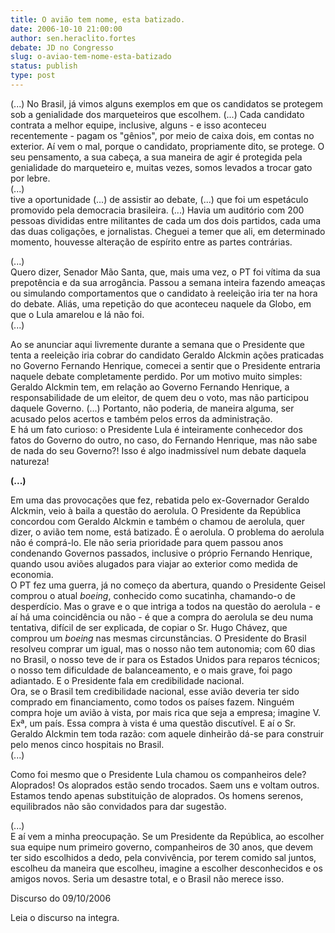 ```yaml
---
title: O avião tem nome, esta batizado.
date: 2006-10-10 21:00:00
author: sen.heraclito.fortes
debate: JD no Congresso
slug: o-aviao-tem-nome-esta-batizado
status: publish 
type: post
---
```


(...)
No Brasil, já vimos alguns exemplos em que os candidatos se protegem sob a genialidade dos marqueteiros que escolhem. (...) Cada candidato contrata a melhor equipe, inclusive, alguns - e isso aconteceu recentemente - pagam os "gênios", por meio de caixa dois, em contas no exterior. Aí vem o mal, porque o candidato, propriamente dito, se protege. O seu pensamento, a sua cabeça, a sua maneira de agir é protegida pela genialidade do marqueteiro e, muitas vezes, somos levados a trocar gato por lebre.   
(...)   
tive a oportunidade (...) de assistir ao debate, (...) que foi um espetáculo promovido pela democracia brasileira. (...) Havia um auditório com 200 pessoas divididas entre militantes de cada um dos dois partidos, cada uma das duas coligações, e jornalistas. Cheguei a temer que ali, em determinado momento, houvesse alteração de espírito entre as partes contrárias.  


(...)  
Quero dizer, Senador Mão Santa, que, mais uma vez, o PT foi vítima da sua prepotência e da sua arrogância. Passou a semana inteira fazendo ameaças ou simulando comportamentos que o candidato à reeleição iria ter na hora do debate. Aliás, uma repetição do que aconteceu naquele da Globo, em que o Lula amarelou e lá não foi.   
(...)


Ao se anunciar aqui livremente durante a semana que o Presidente que tenta a reeleição iria cobrar do candidato Geraldo Alckmin ações praticadas no Governo Fernando Henrique, comecei a sentir que o Presidente entraria naquele debate completamente perdido. Por um motivo muito simples: Geraldo Alckmin tem, em relação ao Governo Fernando Henrique, a responsabilidade de um eleitor, de quem deu o voto, mas não participou daquele Governo. (...) Portanto, não poderia, de maneira alguma, ser acusado pelos acertos e também pelos erros da administração.  
E há um fato curioso: o Presidente Lula é inteiramente conhecedor dos fatos do Governo do outro, no caso, do Fernando Henrique, mas não sabe de nada do seu Governo?! Isso é algo inadmissível num debate daquela natureza!  


**(...)**


Em uma das provocações que fez, rebatida pelo ex-Governador Geraldo Alckmin, veio à baila a questão do aerolula. O Presidente da República concordou com Geraldo Alckmin e também o chamou de aerolula, quer dizer, o avião tem nome, está batizado. É o aerolula. O problema do aerolula não é comprá-lo. Ele não seria prioridade para quem passou anos condenando Governos passados, inclusive o próprio Fernando Henrique, quando usou aviões alugados para viajar ao exterior como medida de economia.   
O PT fez uma guerra, já no começo da abertura, quando o Presidente Geisel comprou o atual *boeing*, conhecido como sucatinha, chamando-o de desperdício. Mas o grave e o que intriga a todos na questão do aerolula - e aí há uma coincidência ou não - é que a compra do aerolula se deu numa tentativa, difícil de ser explicada, de copiar o Sr. Hugo Chávez, que comprou um *boeing* nas mesmas circunstâncias. O Presidente do Brasil resolveu comprar um igual, mas o nosso não tem autonomia; com 60 dias no Brasil, o nosso teve de ir para os Estados Unidos para reparos técnicos; o nosso tem dificuldade de balanceamento, e o mais grave, foi pago adiantado. E o Presidente fala em credibilidade nacional.  
Ora, se o Brasil tem credibilidade nacional, esse avião deveria ter sido comprado em financiamento, como todos os países fazem. Ninguém compra hoje um avião à vista, por mais rica que seja a empresa; imagine V. Exª, um país. Essa compra à vista é uma questão discutível. E aí o Sr. Geraldo Alckmin tem toda razão: com aquele dinheirão dá-se para construir pelo menos cinco hospitais no Brasil.  
(...)


Como foi mesmo que o Presidente Lula chamou os companheiros dele? Aloprados! Os aloprados estão sendo trocados. Saem uns e voltam outros. Estamos tendo apenas substituição de aloprados. Os homens serenos, equilibrados não são convidados para dar sugestão.  


(...)  
E aí vem a minha preocupação. Se um Presidente da República, ao escolher sua equipe num primeiro governo, companheiros de 30 anos, que devem ter sido escolhidos a dedo, pela convivência, por terem comido sal juntos, escolheu da maneira que escolheu, imagine a escolher desconhecidos e os amigos novos. Seria um desastre total, e o Brasil não merece isso.  


Discurso do 09/10/2006


Leia o discurso na integra.


